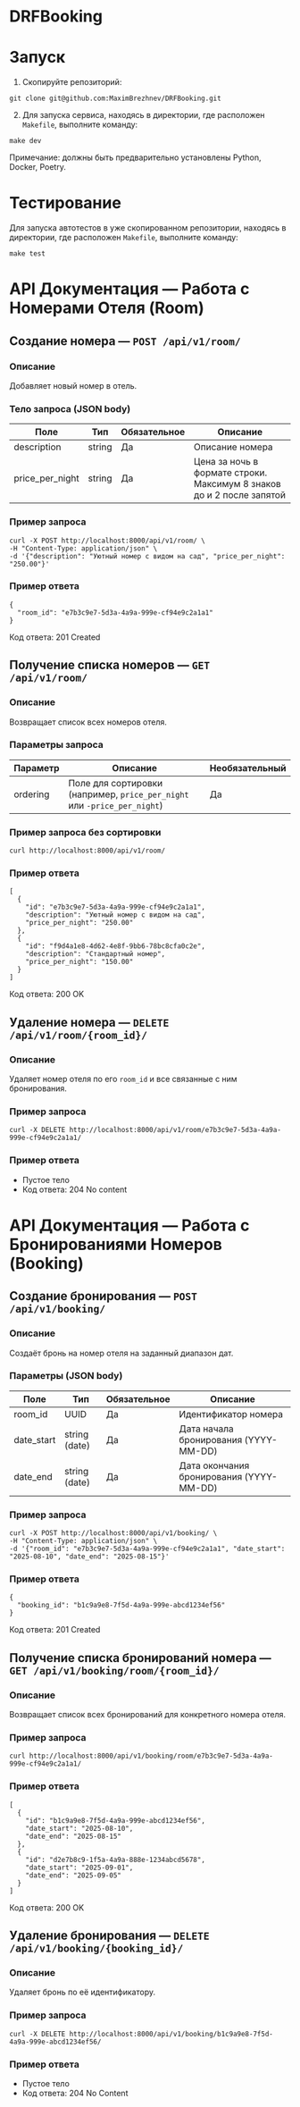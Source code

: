 # DRFBooking

# Запуск
1. Скопируйте репозиторий: 
```
git clone git@github.com:MaximBrezhnev/DRFBooking.git
```
2. Для запуска сервиса, находясь в директории, где расположен `Makefile`, выполните команду:
```
make dev
```

Примечание: должны быть предварительно установлены Python, Docker, Poetry.

# Тестирование
Для запуска автотестов в уже скопированном репозитории, находясь в директории, где расположен `Makefile`, выполните команду:
```
make test
```

# API Документация — Работа с Номерами Отеля (Room)

## Создание номера — `POST /api/v1/room/`

### Описание
Добавляет новый номер в отель.

### Тело запроса (JSON body)

| Поле            | Тип    | Обязательное | Описание                                                              |
|-----------------|--------|--------------|-----------------------------------------------------------------------|
| description     | string | Да           | Описание номера                                                       |
| price_per_night | string | Да           | Цена за ночь в формате строки. Максимум 8 знаков до и 2 после запятой |

### Пример запроса
```
curl -X POST http://localhost:8000/api/v1/room/ \
-H "Content-Type: application/json" \
-d '{"description": "Уютный номер с видом на сад", "price_per_night": "250.00"}'
```

### Пример ответа
```
{
  "room_id": "e7b3c9e7-5d3a-4a9a-999e-cf94e9c2a1a1"
}
```
Код ответа: 201 Сreated

## Получение списка номеров — `GET /api/v1/room/`

### Описание
Возвращает список всех номеров отеля.

### Параметры запроса

| Параметр | Описание                                               | Необязательный |
|----------|--------------------------------------------------------|----------------|
| ordering | Поле для сортировки (например, `price_per_night` или `-price_per_night`) | Да             |

### Пример запроса без сортировки

```
curl http://localhost:8000/api/v1/room/
```

### Пример ответа
```
[
  {
    "id": "e7b3c9e7-5d3a-4a9a-999e-cf94e9c2a1a1",
    "description": "Уютный номер с видом на сад",
    "price_per_night": "250.00"
  },
  {
    "id": "f9d4a1e8-4d62-4e8f-9bb6-78bc8cfa0c2e",
    "description": "Стандартный номер",
    "price_per_night": "150.00"
  }
]
```
Код ответа: 200 OK

## Удаление номера — `DELETE /api/v1/room/{room_id}/`

### Описание
Удаляет номер отеля по его `room_id` и все связанные с ним бронирования.

### Пример запроса

```
curl -X DELETE http://localhost:8000/api/v1/room/e7b3c9e7-5d3a-4a9a-999e-cf94e9c2a1a1/
```

### Пример ответа
* Пустое тело
* Код ответа: 204 No content


# API Документация — Работа с Бронированиями Номеров (Booking)

## Создание бронирования — `POST /api/v1/booking/`

### Описание
Создаёт бронь на номер отеля на заданный диапазон дат.

### Параметры (JSON body)

| Поле       | Тип          | Обязательное | Описание                            |
|------------|--------------|--------------|------------------------------------|
| room_id    | UUID         | Да           | Идентификатор номера               |
| date_start | string (date)| Да           | Дата начала бронирования (YYYY-MM-DD) |
| date_end   | string (date)| Да           | Дата окончания бронирования (YYYY-MM-DD) |

### Пример запроса

```
curl -X POST http://localhost:8000/api/v1/booking/ \
-H "Content-Type: application/json" \
-d '{"room_id": "e7b3c9e7-5d3a-4a9a-999e-cf94e9c2a1a1", "date_start": "2025-08-10", "date_end": "2025-08-15"}'
```

### Пример ответа
```
{
  "booking_id": "b1c9a9e8-7f5d-4a9a-999e-abcd1234ef56"
}
```
Код ответа: 201 Created

## Получение списка бронирований номера — `GET /api/v1/booking/room/{room_id}/`

### Описание
Возвращает список всех бронирований для конкретного номера отеля.

### Пример запроса

```
curl http://localhost:8000/api/v1/booking/room/e7b3c9e7-5d3a-4a9a-999e-cf94e9c2a1a1/
```

### Пример ответа
```
[
  {
    "id": "b1c9a9e8-7f5d-4a9a-999e-abcd1234ef56",
    "date_start": "2025-08-10",
    "date_end": "2025-08-15"
  },
  {
    "id": "d2e7b8c9-1f5a-4a9a-888e-1234abcd5678",
    "date_start": "2025-09-01",
    "date_end": "2025-09-05"
  }
]
```
Код ответа: 200 OK


## Удаление бронирования — `DELETE /api/v1/booking/{booking_id}/`

### Описание
Удаляет бронь по её идентификатору.

### Пример запроса
```
curl -X DELETE http://localhost:8000/api/v1/booking/b1c9a9e8-7f5d-4a9a-999e-abcd1234ef56/
```

### Пример ответа
* Пустое тело
* Код ответа: 204 No Content


